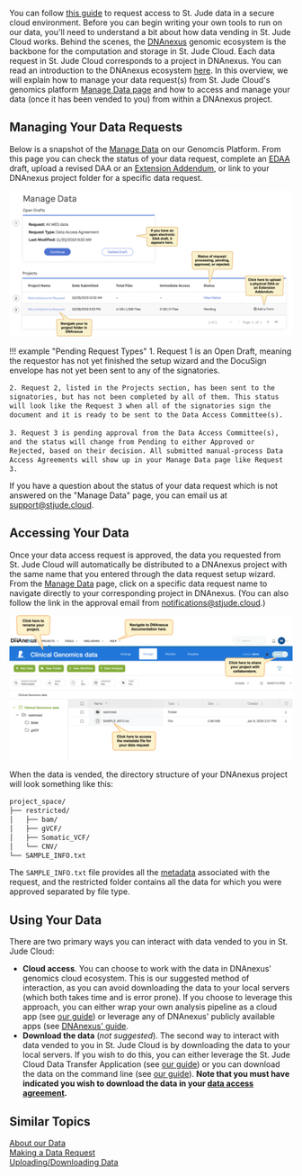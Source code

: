 You can follow [this guide](../requesting-data/data-request.md) to request access to
St. Jude data in a secure cloud environment. Before you can begin writing your
own tools to run on our data, you'll need to understand a bit about how
data vending in St. Jude Cloud works. Behind the scenes, the [DNAnexus](https://www.dnanexus.com/) genomic ecosystem is the backbone for the computation
and storage in St. Jude Cloud. Each data request in St. Jude Cloud corresponds to a project in DNAnexus. You can read an introduction to the DNAnexus ecosystem [here](https://documentation.dnanexus.com/). In this overview, we will explain how to manage your data request(s) from St. Jude Cloud's genomics platform [Manage Data page](https://platform.stjude.cloud/requests/manage) and how to access and manage your data (once it has been vended to you) from within a DNAnexus project.


## Managing Your Data Requests

Below is a snapshot of the [Manage Data](https://platform.stjude.cloud/requests/manage) on our Genomcis Platform. From this page you can check the status of your data request, complete an [EDAA](../requesting-data/how-to-fill-out-DAA.md#the-electronic-data-access-agreement-process) draft, upload a revised DAA or an [Extension Addendum](how-to-fill-out-Extension.md), or link to your DNAnexus project folder for a specific data request.

![](../../../images/guides/forms/docs-manage-data-page-labelled-tagged.png)
    

!!! example "Pending Request Types"
    1. Request 1 is an Open Draft, meaning the requestor has not yet finished the setup wizard and the DocuSign envelope has not yet been sent to any of the signatories. 

    2. Request 2, listed in the Projects section, has been sent to the signatories, but has not been completed by all of them. This status will look like the Request 3 when all of the signatories sign the document and it is ready to be sent to the Data Access Committee(s). 

    3. Request 3 is pending approval from the Data Access Committee(s), and the status will change from Pending to either Approved or Rejected, based on their decision. All submitted manual-process Data Access Agreements will show up in your Manage Data page like Request 3. 

If you have a question about the status of your data request which is not answered on the "Manage Data" page, you can email us at [support@stjude.cloud](mailto:support@stjude.cloud).

## Accessing Your Data

Once your data access request is approved, the data you requested from St. Jude Cloud will automatically be distributed to a DNAnexus project with the same name that you entered through the data request setup wizard. From the [Manage Data](https://platform.stjude.cloud/requests/manage) page, click on a specific data request name to navigate directly to your corresponding project in DNAnexus. (You can also follow the link in the approval email from notifications@stjude.cloud.)

![](../../../images/guides/data/DX-project-page.png)


When the data is vended, the directory structure of your DNAnexus project will look something like this:

```
project_space/
├── restricted/
│   ├── bam/
│   ├── gVCF/
│   ├── Somatic_VCF/
│   └── CNV/
└── SAMPLE_INFO.txt
```

The `SAMPLE_INFO.txt` file provides all the [metadata](../requesting-data/about-our-data.md#metadata) associated with the request, and the restricted folder contains all the data for which you were approved separated by file type. 


## Using Your Data

There are two primary ways you can interact with data vended to you in St. Jude Cloud:

* **Cloud access**. You can choose to work with the data in DNAnexus' genomics cloud ecosystem. This is our suggested method of interaction, as you can avoid downloading the data to your local servers (which both takes time and is error prone). If you choose to leverage this approach, you can either wrap your own analysis pipeline as a cloud app (see [our guide](../analyzing-data/creating-a-cloud-app.md)) or leverage any of DNAnexus' publicly available apps (see [DNAnexus' guide](https://documentation.dnanexus.com/user/running-apps-and-workflows).
* **Download the data** (*not suggested*). The second way to interact with data vended to you in St. Jude Cloud is by downloading the data to your local servers. If you wish to do this, you can either leverage the St. Jude Cloud Data Transfer Application (see [our guide](data-transfer-app.md)) or you can download the data on the command line (see [our guide](../analyzing-data/command-line.md)). **Note that you must have indicated you wish to download the data in your [data access agreement](../requesting-data/how-to-fill-out-DAA.md#the-data-access-agreement).**

## Similar Topics

[About our Data](../requesting-data/about-our-data.md)   
[Making a Data Request](../requesting-data/data-request.md)  
[Uploading/Downloading Data](data-transfer-app.md)   
